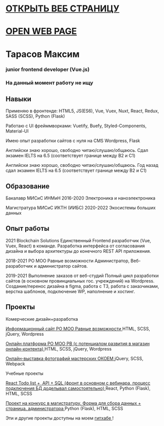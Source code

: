 # <a href = "https://makstarr.github.io/resume/"> ОТКРЫТЬ ВЕБ СТРАНИЦУ </a>
# <a href = "https://makstarr.github.io/resume/"> OPEN WEB PAGE </a>

# Тарасов Максим
### junior frontend developer (Vue.js)
### На данный момент работу не ищу


## Навыки

Применяю в фронтенде: HTML5, JS(ES6), Vue, Vuex, Nuxt, React, Redux, SASS (SCSS), Python (Flask)

Работаю с UI фрейммворками: Vuetify, Buefy, Styled-Components, Material-UI

Имею опыт разработки сайтов с нуля на CMS Wordpress, Flask

Английски знаю хорошо, свободно читаю/слушаю/общаюсь. Сдал экзамен IELTS на 6.5 (соответствует границе между B2 и C1)


Английски знаю хорошо, свободно читаю/слушаю/общаюсь. Год назад  сдал экзамен IELTS на 6.5  (соответствует границе между B2 и C1)


## Образование

Бакалавр 
МИСиС ИНМиН 2016-2020 Электроника и наноэлектроника

Магистратура
МИСиС ИКТН (ИИБС)
2020-2022
Экосистемы больших данных

## Опыт работы

2021 Blockchain Solutions
Единственный Frontend разработчик (Vue, Vuex, React) в команде. Разработка интерфейса от согласования дизайна и выбора архитектуры до конечного REST API приложения.

2018-2021 РО МОО Равные возможности
Администратор, Веб-разработчик и администратор сайтов.

2019-2021 Выполнение заказов от веб-студий
Полный цикл разработки сайтов (в основном провинциальных гос. учреждений) на Wordpress. Создание/перенос дизайна в figma, работа с ТЗ, работа с заказчиками, верстка шаблонов, подключение WP, наполнение и хостинг.

## Проекты

Комерческие дизайн+разработка 

<a href="https://github.com/Makstarr/RV">  Информационный сайт РО МОО Равные возможности </a>
HTML, SCSS, jQuery, Wordpress

<a href="https://github.com/Makstarr/RV">  Онлайн платформа РО МОО РВ (с потенциалом развития в магазин онлайн-контента) </a>
HTML, SCSS, jQuery, Wordpress

<a href="https://github.com/Makstarr/OKOEM-photo-exhibition">  Онлайн-выставка фотографий мастерских ОКОЕМ </a>
jQuery, SCSS, Webpack

Учебные проекты 

<a href="https://github.com/Makstarr/tojustdo-app">  React Todo list +  API + SQL (фронт в основном с вебинара, процесс подключения БД доделывал самостоятельно) </a>
React, Python (Flask),  HTML, SCSS

<a href="https://github.com/Makstarr/abiturientsIITiN"> Проект на конкурс в магистратуру. Форма для сбора данных + страница. администратора  </a>
Python (Flask), HTML, SCSS

Эти и другие проекты доступны на моем <a href="https://github.com/Makstarr/"> гитхабе </a>!
